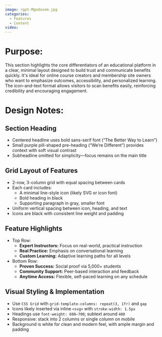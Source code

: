 ```yaml
---
image: rgpt-Mgodasem.jpg
categories:
  - Features
  - Content
video:
---
```

# Purpose:
This section highlights the core differentiators of an educational platform in a clear, minimal layout designed to build trust and communicate benefits quickly. It's ideal for online course creators and membership site owners who want to emphasize outcomes, accessibility, and personalized learning. The icon-and-text format allows visitors to scan benefits easily, reinforcing credibility and encouraging engagement.

# Design Notes:

## Section Heading
* Centered headline uses bold sans-serif font (“The Better Way to Learn”)
* Small purple pill-shaped pre-heading (“We’re Different”) provides context with soft visual contrast
* Subheadline omitted for simplicity—focus remains on the main title

## Grid Layout of Features
* 2-row, 3-column grid with equal spacing between cards
* Each card includes:
  - A minimal line-style icon (likely SVG or icon font)
  - Bold heading in black
  - Supporting paragraph in gray, smaller font
* Uniform vertical spacing between icon, heading, and text
* Icons are black with consistent line weight and padding

## Feature Highlights
* Top Row:
  - **Expert Instructors:** Focus on real-world, practical instruction
  - **Real Practice:** Emphasis on conversational learning
  - **Custom Learning:** Adaptive learning paths for all levels
* Bottom Row:
  - **Proven Success:** Social proof via 5,000+ students
  - **Community Support:** Peer-based interaction and feedback
  - **Anytime Access:** Flexible, self-paced learning on any schedule

## Visual Styling & Implementation
* Use `CSS Grid` with `grid-template-columns: repeat(3, 1fr)` and `gap`
* Icons likely inserted via inline `<svg>` with `stroke-width: 1.5px`
* Headings use `font-weight: 600–700`; subtext around `400`
* Responsive: stack into 2 columns or single column on mobile
* Background is white for clean and modern feel, with ample margin and padding

